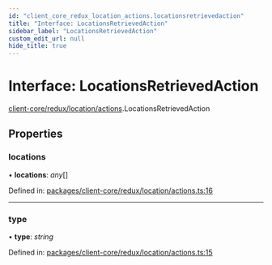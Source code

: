 ```yaml
---
id: "client_core_redux_location_actions.locationsretrievedaction"
title: "Interface: LocationsRetrievedAction"
sidebar_label: "LocationsRetrievedAction"
custom_edit_url: null
hide_title: true
---
```


# Interface: LocationsRetrievedAction

[client-core/redux/location/actions](../modules/client_core_redux_location_actions.md).LocationsRetrievedAction

## Properties

### locations

• **locations**: *any*[]

Defined in: [packages/client-core/redux/location/actions.ts:16](https://github.com/xr3ngine/xr3ngine/blob/5c3dcaef1/packages/client-core/redux/location/actions.ts#L16)

___

### type

• **type**: *string*

Defined in: [packages/client-core/redux/location/actions.ts:15](https://github.com/xr3ngine/xr3ngine/blob/5c3dcaef1/packages/client-core/redux/location/actions.ts#L15)
